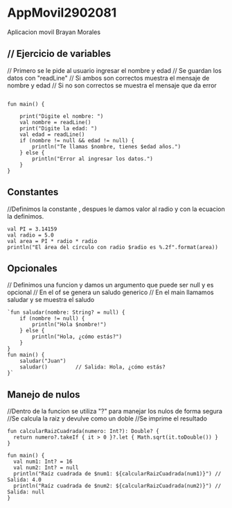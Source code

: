 # AppMovil2902081
Aplicacion movil Brayan Morales

## // Ejercicio de variables
// Primero se le pide al usuario ingresar el nombre y edad
// Se guardan los datos con "readLine"
// Si ambos son correctos muestra el mensaje de nombre y edad
// Si no son correctos se muestra el mensaje que da error

```

fun main() {

    print("Digite el nombre: ")
    val nombre = readLine()
    print("Digite la edad: ")
    val edad = readLine()
    if (nombre != null && edad != null) {
        println("Te llamas $nombre, tienes $edad años.")
    } else {
        println("Error al ingresar los datos.")
    }
}
```


## Constantes
//Definimos la constante , despues le damos valor al radio y con la ecuacion la definimos.



    val PI = 3.14159
    val radio = 5.0
    val area = PI * radio * radio
    println("El área del círculo con radio $radio es %.2f".format(area))


## Opcionales
// Definimos una funcion y damos un argumento que puede ser null y es opcional
// En el of se genera un saludo generico
// En el main llamamos saludar y se muestra el saludo

```
`fun saludar(nombre: String? = null) {
    if (nombre != null) {
        println("Hola $nombre!")
    } else {
        println("Hola, ¿cómo estás?")
    }
}
fun main() {
    saludar("Juan")  
    saludar()         // Salida: Hola, ¿cómo estás?
}`
```




## Manejo de nulos
//Dentro de la funcion se utiliza "?" para manejar los nulos de forma segura
//Se calcula la raiz y devulve como un doble
//Se imprime el resultado


  ```
fun calcularRaizCuadrada(numero: Int?): Double? {
    return numero?.takeIf { it > 0 }?.let { Math.sqrt(it.toDouble()) }
}

fun main() {
    val num1: Int? = 16
    val num2: Int? = null
    println("Raíz cuadrada de $num1: ${calcularRaizCuadrada(num1)}") // Salida: 4.0
    println("Raíz cuadrada de $num2: ${calcularRaizCuadrada(num2)}") // Salida: null
}
 

```




